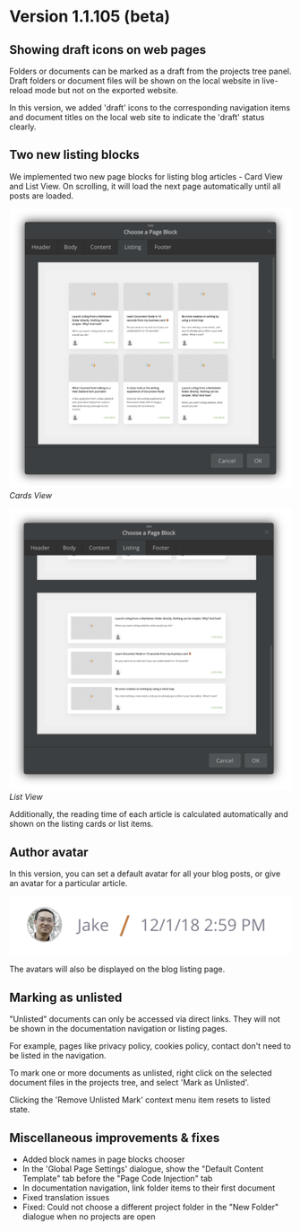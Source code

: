﻿# Version 1.1.105 (beta)

## Showing draft icons on web pages

Folders or documents can be marked as a draft from the projects tree panel. Draft folders or document files will be shown on the local website in live-reload mode but not on the exported website.

In this version, we added 'draft' icons to the corresponding navigation items and document titles on the local web site to indicate the 'draft' status clearly.

## Two new listing blocks

We implemented two new page blocks for listing blog articles - Card View and List View. On scrolling, it will load the next page automatically until all posts are loaded.

![screenshot-cards-view](screenshot-cards-view.png)
*Cards View*

![screenshot-list-view](screenshot-list-view.png)
*List View*

Additionally, the reading time of each article is calculated automatically and shown on the listing cards or list items.

## Author avatar

In this version, you can set a default avatar for all your blog posts, or give an avatar for a particular article.

![screenshot-avatar](screenshot-avatar.png)

The avatars will also be displayed on the blog listing page.

## Marking as unlisted

"Unlisted" documents can only be accessed via direct links. They will not be shown in the documentation navigation or listing pages.

For example, pages like privacy policy, cookies policy, contact don't need to be listed in the navigation.

To mark one or more documents as unlisted, right click on the selected document files in the projects tree, and select 'Mark as Unlisted'.

Clicking the 'Remove Unlisted Mark' context menu item resets to listed state.

## Miscellaneous improvements & fixes

* Added block names in page blocks chooser
* In the 'Global Page Settings' dialogue, show the "Default Content Template" tab before the "Page Code Injection" tab
* In documentation navigation, link folder items to their first document
* Fixed translation issues
* Fixed: Could not choose a different project folder in the "New Folder" dialogue when no projects are open
